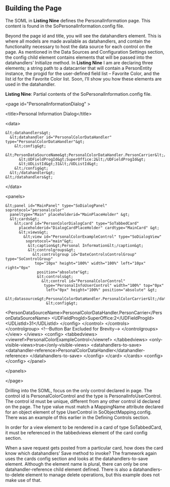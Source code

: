 <properties date="2016-06-24"
SortOrder="12"
/>

Building the Page
-----------------

The SOML in **Listing Nine** defines the PersonalInformation page. This content is found in the SoPersonalInformation.config file.

Beyond the page id and title, you will see the datahandlers element. This is where all models are made available as datahandlers, and contain the functionality necessary to host the data source for each control on the page. As mentioned in the Data Sources and Configuration Settings section, the config child element contains elements that will be passed into the datahandlers’ Initialize method. In **Listing Nine** I am are declaring three elements; a string path to a datacarrier that will contain a PersonEntity instance, the progid for the user-defined field list – Favorite Color, and the list id for the Favorite Color list. Soon, I’ll show you how these elements are used in the datahandler.

**Listing Nine**: Partial contents of the SoPersonalInformation.config file.

&lt;page id="PersonalInformationDialog" &gt;

  &lt;title&gt;Personal Information Dialog&lt;/title&gt;

  &lt;data&gt;

    &lt;datahandlers&gt;
      &lt;datahandler id="PersonalColorDataHandler" type="PersonalColorDataHandler"&gt;
        &lt;config&gt;
          &lt;PersonDataSourceName&gt;PersonalColorDataHandler.PersonCarrier&lt;/PersonDataSourceName&gt;
          &lt;UDFieldProgId&gt;SuperOffice:2&lt;/UDFieldProgId&gt;
          &lt;UDListId&gt;31&lt;/UDListId&gt;
        &lt;/config&gt;
      &lt;/datahandler&gt;
    &lt;/datahandlers&gt;

  &lt;/data&gt; 

  &lt;panels&gt;

    &lt;panel id="MainPanel" type="SoDialogPanel" soprotocol="personalcolor"
      paneltype="Main" placeholderid="MainPlaceHolder" &gt;
      &lt;cards&gt;
        &lt;card id="PersonColorDialogCard" type="SoTabbedCard"
          placeholderid="DialogCardPlaceHolder" cardtype="MainCard" &gt;
          &lt;views&gt;
            &lt;view id="PersonalColorExampleControl" type="SoDialogView"
             soprotocol="main"&gt;
              &lt;caption&gt;Personal Information&lt;/caption&gt;
              &lt;controlgroups&gt;
                &lt;controlgroup id="DateControlsControlGroup" type="SoControlGroup"
                 top="10px" height="100%" width="100%" left="10px" right="0px"
                  position="absolute"&gt;
                  &lt;controls&gt;
                    &lt;control id="PersonalColorControl"
                     type="PersonalInfoUserControl" width="100%" top="0px"
                      left="0px" height="100%" position="absolute" &gt;
                    &lt;datasource&gt;PersonalColorDataHandler.PersonalColorCarrier&lt;/datasource&gt;
                      &lt;config&gt;
   &lt;PersonDataSourceName&gt;PersonalColorDataHandler.PersonCarrier&lt;/PersonDataSourceName&gt;
                        &lt;UDFieldProgId&gt;SuperOffice:2&lt;/UDFieldProgId&gt;
                        &lt;UDListId&gt;31&lt;/UDListId&gt;
                      &lt;/config&gt;
                    &lt;/control&gt;
                  &lt;/controls&gt;
                &lt;/controlgroup&gt;
                &lt;!--Button Bar Excluded for Brevity--&gt;
              &lt;/controlgroups&gt;
            &lt;/view&gt;
          &lt;/views&gt;
          &lt;config&gt;
            &lt;tabbedviews&gt;
              &lt;viewref&gt;PersonalColorExampleControl&lt;/viewref&gt;
            &lt;/tabbedviews&gt;
            &lt;only-visible-views&gt;true&lt;/only-visible-views&gt;
            &lt;datahandlers-to-save&gt;
              &lt;datahandler-reference&gt;PersonalColorDataHandler&lt;/datahandler-reference&gt;
            &lt;/datahandlers-to-save&gt;
          &lt;/config&gt;
        &lt;/card&gt;
      &lt;/cards&gt;
      &lt;config&gt;
      &lt;/config&gt;
    &lt;/panel&gt;

  &lt;/panels&gt;

&lt;/page&gt;

Drilling into the SOML, focus on the only control declared in page. The control id is PersonalColorControl and the type is PersonalInfoUserControl. The control id must be unique, different from any other control id declared on the page. The type value must match a MappingName attribute declared for an object element of type UserControl in SoObjectMapping.config. There was an example of this earlier in the Defining Controls section.

In order for a view element to be rendered in a card of type SoTabbedCard, it must be referenced in the tabbedviews element of the card config section.

When a save request gets posted from a particular card, how does the card know which datahandlers’ Save method to invoke? The framework again uses the cards config section and looks at the datahandlers-to-save element. Although the element name is plural, there can only be one datahandler-reference child element defined. There is also a datahandlers-to-delete element to manage delete operations, but this example does not make use of that.

